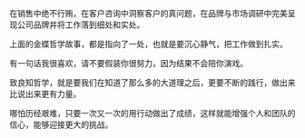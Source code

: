 在销售中绝不行贿，在客户咨询中洞察客户的真问题，在品牌与市场调研中完美呈现公司品牌并将工作落到细处和实处。

上面的金蝶哲学故事，都是指向了一处，也就是要沉心静气，把工作做到扎实。

有一句话我很喜欢，请不要假装你很努力，因为结果不会陪你演戏。

致良知哲学，就是要我们在知道了那么多的大道理之后，更要不断的践行，做出来比说出来更有力量。

哪怕历经艰难，只要一次又一次的用行动做出了成绩，这样就能增强个人和团队的信心，能够迎接更大的挑战。
